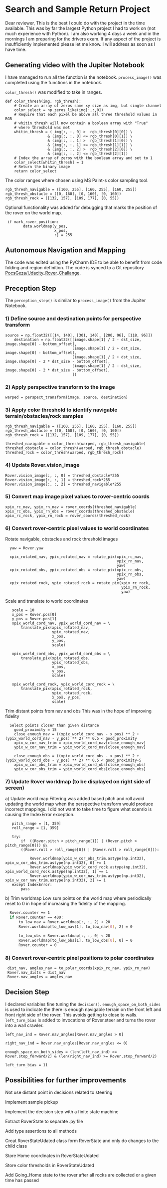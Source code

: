 # Search and Sample Return Project

Dear reviewer,
This is the best I could do with the project in the time available. This was by far the largest Python project I had to work on (not much experience with Python). I am also working 4 days a week and in the mornings I am preparing for the drivers exam.
If any aspect of the project is insufficiently implemented please let me know. I will address as soon as I have time.

## Generating video with the Jupiter Notebook
I have managed to run all the function is the notebook. `process_image()` was completed using the functions in the notebook.

`color_thresh()` was modified to take in ranges.
```
def color_thresh(img, rgb_thresh):
    # Create an array of zeros same xy size as img, but single channel
    color_select = np.zeros_like(img[:,:,0])
    # Require that each pixel be above all three threshold values in RGB
    # whitin_thresh will now contain a boolean array with "True"
    # where threshold was met
    whitin_thresh = ( img[:, :, 0] >  rgb_thresh[0][0]) \
                   & (img[:, :, 0] <= rgb_thresh[0][1]) \
                   & (img[:, :, 1] >  rgb_thresh[1][0]) \
                   & (img[:, :, 1] <= rgb_thresh[1][1]) \
                   & (img[:, :, 2] >  rgb_thresh[2][0]) \
                   & (img[:, :, 2] <= rgb_thresh[2][1])
    # Index the array of zeros with the boolean array and set to 1
    color_select[whitin_thresh] = 1
    # Return the binary image
    return color_select
```
The color ranges where chosen using MS Paint-s color sampling tool.

```
rgb_thresh_navigable = ([160, 255], [160, 255], [160, 255])
rgb_thresh_obstacle = ([0, 160], [0, 160], [0, 160])
rgb_thresh_rock = ([132, 157], [109, 177], [0, 55])
```

Optional functionality was added for debugging that marks the position of the rover on the world map.

```
 if mark_rover_position:
        data.worldmap[y_pos,
                      x_pos,
                      :] = 255
```

## Autonomous Navigation and Mapping
The code was edited using the PyCharm IDE to be able to benefit from code folding and region definition. The code is synced to a Git repository [PocsGeza/Udacity_Rover_Challange](https://github.com/PocsGeza/Udacity_Rover_Challange). 

## Preception Step
The `perception_step()` is similar to `process_image()` from the Jupiter Notebook.
### 1) Define source and destination points for perspective transform

```
source = np.float32([[14, 140], [301, 140], [200, 96], [118, 96]])
    destination = np.float32([[image.shape[1] / 2 - dst_size, image.shape[0] - bottom_offset],
                              [image.shape[1] / 2 + dst_size, image.shape[0] - bottom_offset],
                              [image.shape[1] / 2 + dst_size, image.shape[0] - 2 * dst_size - bottom_offset],
                              [image.shape[1] / 2 - dst_size, image.shape[0] - 2 * dst_size - bottom_offset],
                              ])
```

### 2) Apply perspective transform to the image
```
warped = perspect_transform(image, source, destination)
```
### 3) Apply color threshold to identify navigable terrain/obstacles/rock samples
```
rgb_thresh_navigable = ([160, 255], [160, 255], [160, 255])
rgb_thresh_obstacle = ([0, 160], [0, 160], [0, 160])
rgb_thresh_rock = ([132, 157], [109, 177], [0, 55])

threshed_navigable = color_thresh(warped, rgb_thresh_navigable)
threshed_obstacle = color_thresh(warped, rgb_thresh_obstacle)
threshed_rock = color_thresh(warped, rgb_thresh_rock)
```
### 4) Update Rover.vision_image
```
Rover.vision_image[:, :, 0] = threshed_obstacle*255
Rover.vision_image[:, :, 1] = threshed_rock*255
Rover.vision_image[:, :, 2] = threshed_navigable*255
```

### 5) Convert map image pixel values to rover-centric coords
```
xpix_rc_nav, ypix_rn_nav = rover_coords(threshed_navigable)
xpix_rc_obs, ypix_rn_obs = rover_coords(threshed_obstacle)
xpix_rc_rock, ypix_rn_rock = rover_coords(threshed_rock)
```
### 6) Convert rover-centric pixel values to world coordinates
 Rotate navigable, obstacles and rock threshold images
 
  ```
    yaw = Rover.yaw

    xpix_rotated_nav, ypix_rotated_nav = rotate_pix(xpix_rc_nav,
                                                    ypix_rn_nav,
                                                    yaw)
    xpix_rotated_obs, ypix_rotated_obs = rotate_pix(xpix_rc_obs,
                                                    ypix_rn_obs,
                                                    yaw)
    xpix_rotated_rock, ypix_rotated_rock = rotate_pix(xpix_rc_rock,
                                                      ypix_rn_rock,
                                                      yaw)
```                                                  

 
Scale and translate to world coordinates
 
 ```
    scale = 10
    x_pos = Rover.pos[0]
    y_pos = Rover.pos[1]
    xpix_world_cord_nav, ypix_world_cord_nav = \
        translate_pix(xpix_rotated_nav,
                      ypix_rotated_nav,
                      x_pos,
                      y_pos,
                      scale)

    xpix_world_cord_obs, ypix_world_cord_obs = \
        translate_pix(xpix_rotated_obs,
                      ypix_rotated_obs,
                      x_pos,
                      y_pos,
                      scale)

    xpix_world_cord_rock, ypix_world_cord_rock = \
        translate_pix(xpix_rotated_rock,
                      ypix_rotated_rock,
                      x_pos, y_pos,
                      scale)
 ```
 
 Trim distant points from nav and obs
 This was in the hope of improving fidelity
 
```
  Select points closer than given distance
    good_proximity = 15
    close_enough_nav = ((xpix_world_cord_nav - x_pos) ** 2 + (ypix_world_cord_nav - y_pos) ** 2) ** 0.5 < good_proximity
    xpix_w_cor_nav_trim = xpix_world_cord_nav[close_enough_nav]
    ypix_w_cor_nav_trim = ypix_world_cord_nav[close_enough_nav]

    close_enough_obs = ((xpix_world_cord_obs - x_pos) ** 2 + (ypix_world_cord_obs - y_pos) ** 2) ** 0.5 < good_proximity-5
    xpix_w_cor_obs_trim = xpix_world_cord_obs[close_enough_obs]
    ypix_w_cor_obs_trim = ypix_world_cord_obs[close_enough_obs]
```
### 7) Update Rover worldmap (to be displayed on right side of screen)
 a) Update world map
 Filtering was added based pitch and roll avoid updating the world map when the perspective transform would produce incorrect mappings.
 I did not want to take time to figure what scenrio is causing the IndexError exception.
 
 ``` 
    pitch_range = [1, 359]
    roll_range = [1, 359]

    try:
        if  ((Rover.pitch < pitch_range[1]) | (Rover.pitch > pitch_range[0])) &\
        ((Rover.roll > roll_range[0]) | (Rover.roll > roll_range[0])):

            Rover.worldmap[ypix_w_cor_obs_trim.astype(np.int32), xpix_w_cor_obs_trim.astype(np.int32), 0] += 1
            Rover.worldmap[ypix_world_cord_rock.astype(np.int32), xpix_world_cord_rock.astype(np.int32), 1] += 1
            Rover.worldmap[ypix_w_cor_nav_trim.astype(np.int32), xpix_w_cor_nav_trim.astype(np.int32), 2] += 1
    except IndexError:
        pass
```
  b) Trim worldmap
  Low sum points on the world map where periodically reset to 0 in hope of increasing the fidelity of the mapping.
  
  ```sh
    Rover.counter += 1
    if Rover.counter == 400:
        to_low_nav = Rover.worldmap[:, :, 2] < 20
        Rover.worldmap[to_low_nav[1], to_low_nav[0], 2] = 0

        to_low_obs = Rover.worldmap[:, :, 0] < 20
        Rover.worldmap[to_low_obs[1], to_low_obs[0], 0] = 0
        Rover.counter = 0
```
### 8) Convert rover-centric pixel positions to polar coordinates

```
 dist_nav, angles_nav = to_polar_coords(xpix_rc_nav, ypix_rn_nav)
 Rover.nav_dists = dist_nav
 Rover.nav_angles = angles_nav
```

## Decision Step

I declared variables fine tuning the `decision()`.
`enough_space_on_both_sides` is used to indicate the there is enough navigable terrain on the front left and front right side of the rover. This avoids getting to close to walls.
`left_turn_bias` is added to invocations of Rover.steer and turns the rover into a wall crawler.

```
left_nav_ind = Rover.nav_angles[Rover.nav_angles > 0]

right_nav_ind = Rover.nav_angles[Rover.nav_angles <= 0]

enough_space_on_both_sides = (len(left_nav_ind) >= Rover.stop_forward/2) & (len(right_nav_ind) >= Rover.stop_forward/2)
                    
left_turn_bias = 11
```

## Possibilities for further improvements
Not use distant point in decisions related to steering

Implement sample pickup

Implement the decision step with a finite state machine

Extract RoverState to separate .py file

Add type assertions to all methods

Creat RoverStateUdated class form RoverState and only do changes to the child class

Store Home coordinates in RoverStateUdated

Store color thresholds in RoverStateUdated

Add Going_Home state to the rover after all rocks are collected or a given time has passed
